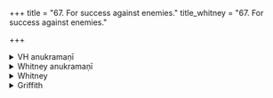 +++
title = "67. For success against enemies."
title_whitney = "67. For success against enemies."

+++

<details><summary>VH anukramaṇī</summary>

शत्रुनाशनम्।  
१-३ अथर्वा। इन्द्रः। अनुष्टुप्।
</details>

<details><summary>Whitney anukramaṇī</summary>

[Atharvan (?).—cāndram utāi ”ndram. ānuṣṭubham.]
</details>



<details><summary>Whitney</summary>

### Comment
Not found in Pāipp. Used by Kāuś. (14. 7) in a battle rite with the two preceding hymns (and reckoned with them to the aparājita gaṇa): see under 65; also (16. 4) in another rite of the same class, for terrifying enemies, with vi. 98, with the direction "the king goes thrice about the army."


### Translations
Translated: Ludwig, p. 518; Griffith, i. 282.
</details>

<details><summary>Griffith</summary>

A charm for the destruction and plunder of enemies
</details>
